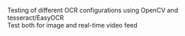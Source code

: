 Testing of different OCR configurations using OpenCV and tesseract/EasyOCR <br>
Test both for image and real-time video feed
